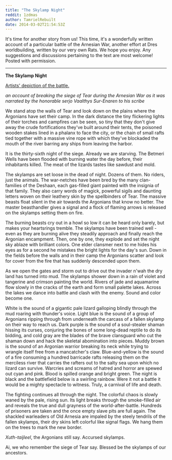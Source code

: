 ```yaml
---
title: "The Skylamp Night"
reddit: 1zdmas
author: TamrielRebuilt
date: 2014-03-02T21:54:53Z
---
```


It's time for another story from us! This time, it's a wonderfully written account of a particular battle of the Arnesian War, another effort at Dres worldbuilding, written by our very own Rats. We hope you enjoy. Any suggestions and discussions pertaining to the text are most welcome! Posted with permission.
_________________________________________________

**The Skylamp Night**

[Artists' depiction of the battle.](http://i1273.photobucket.com/albums/y417/rats_tr/TR_skylamps_zps3ebd97d0.png)

*an account of breaking the siege of Tear during the Arnesian War as it was narrated by the honorable serjo Vaalthys Sur-Enaren to his scribe*

We stand atop the walls of Tear and look down on the plains where the Argonians have set their camp. In the dark distance the tiny flickering lights of their torches and campfires can be seen, so tiny that they don't give away the crude fortifications they've built around their tents, the poisoned wooden stakes lined in a phalanx to face the city, or the chain of small rafts tied together with a massive vine rope with which they've blockaded the mouth of the river barring any ships from leaving the harbor.

It is the thirty-sixth night of the siege. Already we are starving. The Betmeri Wells have been flooded with burning water the day before, their inhabitants killed. The meat of the lizards tastes like sawdust and mold.

The skylamps are set loose in the dead of night. Dozens of them. No riders, just the animals. The war-netches have been bred by the many clan-families of the Deshaan, each gas-filled giant painted with the insignia of that family. They also carry words of magick, powerful sigils and daunting letters woven on their leathery skin by the spellbinders of Tear. The massive beasts float silent in the air towards the Argonians that know no better. The master beasthandler gives a signal and a flock of flaming arrows is released on the skylamps setting them on fire.

The burning beasts cry out in a howl so low it can be heard only barely, but makes your heartsrings tremble. The skylamps have been trained well - even as they are burning alive they steadily approach and finally reach the Argonian encampment. Then, one by one, they explode and set the night sky ablaze with brilliant colors. One elder clansmer next to me hides his eyes as for a second he mistakes the bright lights for the day's sun. Down in the fields before the walls and in their camp the Argonians scatter and look for cover from the fire that has suddenly descended upon them.

As we open the gates and storm out to drive out the invader n'wah the dry land has turned into mud. The skylamps shower down in a rain of violet and tangerine and crimson painting the world. Rivers of jade and aquamarine flow slowly in the cracks of the earth and form small palette lakes. Across the lakes we dance into battle and clash with the enemy. Sound and color become one.

White is the sound of a gigantic pale lizard galloping blindly through the mud roaring with thunder's voice. Light blue is the sound of a group of Argonians ripping through from underneath the carcass of a fallen skylamp on their way to reach us. Dark purple is the sound of a soul-stealer shaman hissing its curses, conjuring the bones of some long-dead reptile to do its bidding, and cold gray are the blades of the brave clansguard who cut the shaman down and hack the skeletal abomination into pieces. Muddy brown is the sound of an Argonian warrior breaking its neck while trying to wrangle itself free from a mancatcher's claw. Blue-and-yellow is the sound of a fire consuming a hundred barricade rafts releasing them on the merciless river that carries the rafters out to the salty sea upon which no lizard can survive. Warcries and screams of hatred and horror are spewed out cyan and pink. Blood is spilled orange and bright green. The night is black and the battlefield below is a swirling rainbow. Were it not a battle it would be a mighty spectacle to witness. Truly, a carnival of life and death.

The fighting continues all through the night. The colorful chaos is slowly waned by the pale, rising sun. Its light breaks through the smoke-filled air and reveals the true and dull grayness of the world-after-battle. Hundreds of prisoners are taken and the once empty slave pits are full again. The shackled warleaders of Old Arnesia are impaled by the steely tendrils of the fallen skylamps, their dry skins left colorful like signal flags. We hang them on the trees to mark the new border.

*Xuth-taijleel*, the Argonians still say. Accursed skylamps.

Ai, we who remember the siege of Tear say. Blessed be the skylamps of our ancestors. 
